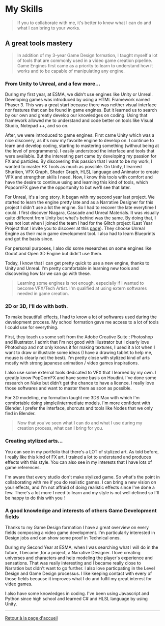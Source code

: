 # My Skills

> If you to collaborate with me, it's better to know what I can do and what I can bring to your works.

## A great tools mastery

> In addition of my 3-year Game Design formation, I taught myself a lot of tools that are commonly used in a video game creation pipeline. Game Engines first came as a priority to learn to understand how it works and to be capable of manipulating any engine.

### From Unity to Unreal, and a few more...

During my first year, at ESMA, we didn't use engines like Unity or Unreal. Developing games was introduced by using a HTML Framework named Phaser 3. This was a great start because there was neither visual interface nor features that can be found in game engines. But it learned us to search by our own and greatly develop our knowledges on coding.
Using that framework allowed me to understand and code better on tools like Visual Studio, Notepad ++, and so on.

After, we were introduced to game engines. First came Unity which was a nice discovery, as it's now my favorite engine to develop on. I continue to learn and develop coding, starting to mastering something (without being at the level of programmers). I easily understood the interface and tools that were available. But the interesting part came by developing my passion for FX and particles. By discovering this passion that I want to be my work, I wanted to master FX Tools as much as possible. On Unity, I learned Shuriken, VFX Graph, Shader Graph, HLSL language and Animator to create VFX and strengthen skills I need. Now, I know this tools with comfort and have the desire to continue using and learning this kind of tools, which PopcornFX gave me the opportunity to but we'll see that later.

For Unreal, it's a long story. It began with my second year last project. We started to learn the engine pretty late and as a Narrative Designer for this project I didn't use a lot the engine. So I had to recover the late everytime I could. I first discover Niagara, Cascade and Unreal Materials. It was visually quite different from Unity but what's behind was the same. By doing that, I was not lost when I joined the team I had for the Glitch project (Last Year Project that I invite you to discover at this [page](https://github.com/MatthieuAUBERT/MatthieuAUBERT.github.io/blob/main/Projects/SchoolProjects/Glitch/Glitch.md)). They choose Unreal Engine as their main game development tool. I also had to learn Blueprints and got the basis since.

For personal purposes, I also did some researches on some engines like Godot and Open 3D Engine but didn't use them.

Today, I know that I can get pretty quick to use a new engine, thanks to Unity and Unreal. I'm pretty comfortable in learning new tools and discovering how far we can go with these.

> Learning some engines is not enough, especially if I wanted to become VFX/Tech Artist. I'm qualified at using extern softwares needed in game creation.

### 2D or 3D, I'll do with both.

To make beautifull effects, I had to know a lot of softwares used during the development process. My school formation gave me access to a lot of tools I could use for everything.

First, they teach us some soft from the Adobe Creative Suite : Photoshop and Illustrator. I admit that I'm not good with Illustrator but I clearly love Photoshop and not only knows it for making textures, I used it a lot when I want to draw or illustrate some ideas (I have a drawing tablet to help me, mouse is clearly not the best). I'm pretty close with stylized kind of arts mostly with strong japanese animation / video games inspirations.

I also use some external tools dedicated to VFX that I learned by my own. I greatly know PopCornFX and have some basis on Houdini. I've done some research on Nuke but didn't get the chance to have a licence. I really love those softwares and want to master them as soon as possible. 

For 3D modeling, my formation taught me 3DS Max with which I'm comfortable doing simple/intermediate models. I'm more confident with Blender. I prefer the interface, shorcuts and tools like Nodes that we only find in Blender.

> Now that you've seen what I can do and what I use during my creation process, what can I bring for you.

### Creating stylized arts...

You can see in my portfolio that there's a LOT of stylized art. As told before, I really like this kind of FX art. I trained a lot to understand and produces effects with this style. You can also see in my interests that I have lots of game references.

I'm aware that every studio don't make stylized game. So what's the point in collaborating with me if you do realistic games. I can bring a new vision on your effects, and I'm not affraid of doing realistic effects since I've done a few. There's a lot more I need to learn and my style is not well defined so I'll be happy to do this with you !

### A good knowledge and interests of others Game Development fields

Thanks to my Game Design formation I have a great overview on every fields composing a video game development. I'm particularly interested in Design jobs and can show some proof in Technical ones.

During my Second Year at ESMA, when I was searching what I will do in the future, I became ,for a project, a Narrative Designer. I love creating universes and characters and help modeling the player's experience and sensations. That was really interesting and I became really close to Narration but didn't want to go further. I also love particpating in the Level Design and Game Design processus. I like keeping contact with every of those fields because it improves what I do and fulfil my great interest for video games.

I also have some knowledges in coding. I've been using Javascript and Python since high school and learned C# and HLSL language by using Unity.

---

[Retour à la page d'accueil](https://github.com/MatthieuAUBERT/MatthieuAUBERT.github.io)

